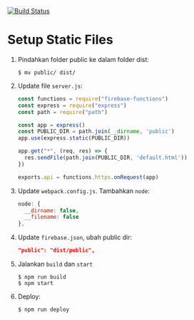 [![Build Status](https://travis-ci.org/ynwd/express-react.svg?branch=master)](https://travis-ci.org/ynwd/express-react)

# Setup Static Files

1. Pindahkan folder public ke dalam folder dist:
    ```
    $ mv public/ dist/ 
    ```
2. Update file `server.js`:
    ```js
    const functions = require("firebase-functions")
    const express = require("express")
    const path = require("path")

    const app = express()
    const PUBLIC_DIR = path.join(__dirname, 'public')
    app.use(express.static(PUBLIC_DIR))

    app.get("*", (req, res) => {
      res.sendFile(path.join(PUBLIC_DIR, 'default.html'))
    })

    exports.api = functions.https.onRequest(app)
    ```
3. Update `webpack.config.js`. Tambahkan `node`:
    ```js
    node: {
      __dirname: false,
      __filename: false
    },
    ```
4. Update `firebase.json`, ubah public dir:
    ```json
    "public": "dist/public",
    ```
5. Jalankan `build` dan `start`
    ```
    $ npm run build
    $ npm start
    ```
6. Deploy:
    ```
    $ npm run deploy
    ```
